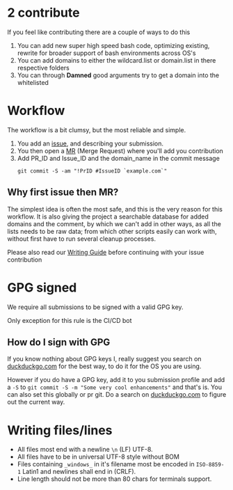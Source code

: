 # 2 contribute

If you feel like contributing there are a couple of ways to do this

1. You can add new super high speed bash code, optimizing existing, rewrite for 
    broader support of bash environments across OS's
1. You can add domains to either the wildcard.list or domain.list in there 
    respective folders
1. You can through **Damned** good arguments try to get a domain into the 
    whitelisted

# Workflow

The workflow is a bit clumsy, but the most reliable and simple.
1. You add an [issue](issues/new), and describing your submission.
1. You then open a [MR](/merge_requests/new) (Merge Request) where you'll add you contribution
1. Add PR_ID and Issue_ID and the domain_name in the commit message
   ```shell
   git commit -S -am "!PrID #IssueID `example.com`"
   ```

## Why first issue then MR?
The simplest idea is often the most safe, and this is the very reason for this 
workflow. It is also giving the project a searchable database for added domains
and the comment, by which we can't add in other ways, as all the lists needs to 
be raw data; from which other scripts easily can work with, without first have 
to run several cleanup processes.

Please also read our [Writing Guide](https://mypdns.org/mypdns/support/-/wikis/contributing/Writing-Guide) before continuing with your issue contribution

# GPG signed
We require all submissions to be signed with a valid GPG key.

Only exception for this rule is the CI/CD bot

## How do I sign with GPG
If you know nothing about GPG keys I, really suggest you search on 
[duckduckgo.com](https://duckduckgo.com) for the best way, to do it for the OS you 
are using.

However if you do have a GPG key, add it to you submission profile and add a `-S`
to `git commit -S -m "Some very cool enhancements"` and that's is. You can also 
set this globally or pr git. Do a search on [duckduckgo.com](https://duckduckgo.com)
to figure out the current way.

# Writing files/lines
- All files most end with a newline `\n` (LF) UTF-8.
- All files have to be in universal UTF-8 style without BOM
- Files containing `_windows_` in it's filename most be encoded in `ISO-8859-1`
  Latin1 and newlines shall end in (CRLF).
- Line length should not be more than 80 chars for terminals support.
